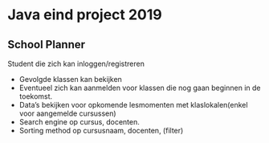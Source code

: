 # Java eind project 2019

## School Planner

Student die zich kan inloggen/registreren
- Gevolgde klassen kan bekijken
- Eventueel zich kan aanmelden voor klassen die nog gaan beginnen in de toekomst.
- Data’s bekijken voor opkomende lesmomenten met klaslokalen(enkel voor aangemelde cursussen)
- Search engine op cursus, docenten.
- Sorting method op cursusnaam, docenten, (filter)